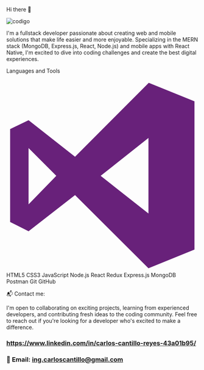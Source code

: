  Hi there 👋

![codigo](https://github.com/CarlosCantillo25/CarlosCantillo25/assets/133810602/23b95e5a-5f9d-4365-99fe-dbe5353d2861)


I'm a fullstack developer passionate about creating web and mobile solutions that make life easier and more enjoyable. Specializing in the MERN stack (MongoDB, Express.js, React, Node.js) and mobile apps with React Native, I'm excited to dive into coding challenges and create the best digital experiences.

Languages and Tools

<svg xmlns="http://www.w3.org/2000/svg" viewBox="0 0 128 128"><path fill="#68217a" d="M95 2.3l30.5 12.3v98.7l-30.7 12.4-49-48.7-31 24.1-12.3-6.2V33.1l12.3-5.9 31 24.3zM14.8 45.7v37.5l18.5-19zm48.1 18.5l31.9 25.1V39z"/></svg> HTML5 CSS3 JavaScript Node.js React Redux Express.js MongoDB Postman Git GitHub 

📬 Contact me:

I'm open to collaborating on exciting projects, learning from experienced developers, and contributing fresh ideas to the coding community. Feel free to reach out if you're looking for a developer who's excited to make a difference.

### https://www.linkedin.com/in/carlos-cantillo-reyes-43a01b95/ 
### 📧 Email: ing.carloscantillo@gmail.com
